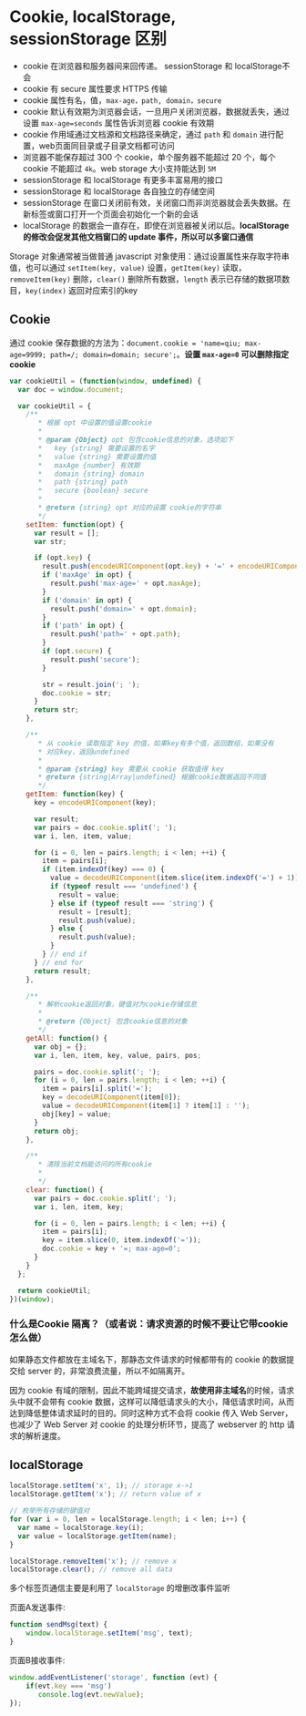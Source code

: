 # Cookie, localStorage, sessionStorage 区别

* cookie 在浏览器和服务器间来回传递。 sessionStorage 和 localStorage不会
* cookie 有 secure 属性要求 HTTPS 传输
* cookie 属性有名，值，`max-age，path, domain，secure`
* cookie 默认有效期为浏览器会话，一旦用户关闭浏览器，数据就丢失，通过设置 `max-age=seconds` 属性告诉浏览器 cookie 有效期
* cookie 作用域通过文档源和文档路径来确定，通过 `path` 和 `domain` 进行配置，web页面同目录或子目录文档都可访问
* 浏览器不能保存超过 300 个 cookie，单个服务器不能超过 20 个，每个 cookie 不能超过 `4k`。web storage 大小支持能达到 `5M`
* sessionStorage 和 localStorage 有更多丰富易用的接口
* sessionStorage 和 localStorage 各自独立的存储空间
* sessionStorage 在窗口关闭前有效，关闭窗口而非浏览器就会丢失数据。在新标签或窗口打开一个页面会初始化一个新的会话
* localStorage 的数据会一直存在，即使在浏览器被关闭以后。**localStorage 的修改会促发其他文档窗口的 update 事件，所以可以多窗口通信**

Storage 对象通常被当做普通 javascript 对象使用：通过设置属性来存取字符串值，也可以通过 `setItem(key, value)` 设置，`getItem(key)` 读取，`removeItem(key)` 删除，`clear()` 删除所有数据，`length` 表示已存储的数据项数目，`key(index)` 返回对应索引的key

## Cookie

通过 cookie 保存数据的方法为：`document.cookie = 'name=qiu; max-age=9999; path=/; domain=domain; secure';`。**设置 `max-age=0` 可以删除指定 cookie**

```javascript
var cookieUtil = (function(window, undefined) {
  var doc = window.document;

  var cookieUtil = {
    /**
       * 根据 opt 中设置的值设置cookie
       *
       * @param {Object} opt 包含cookie信息的对象，选项如下
       *   key {string} 需要设置的名字
       *   value {string} 需要设置的值
       *   maxAge {number} 有效期
       *   domain {string} domain
       *   path {string} path
       *   secure {boolean} secure
       *
       * @return {string} opt 对应的设置 cookie的字符串
       */
    setItem: function(opt) {
      var result = [];
      var str;

      if (opt.key) {
        result.push(encodeURIComponent(opt.key) + '=' + encodeURIComponent(opt.value));
        if ('maxAge' in opt) {
          result.push('max-age=' + opt.maxAge);
        }
        if ('domain' in opt) {
          result.push('domain=' + opt.domain);
        }
        if ('path' in opt) {
          result.push('path=' + opt.path);
        }
        if (opt.secure) {
          result.push('secure');
        }

        str = result.join('; ');
        doc.cookie = str;
      }
      return str;
    },

    /**
       * 从 cookie 读取指定 key 的值，如果key有多个值，返回数组，如果没有
       * 对应key，返回undefined
       *
       * @param {string} key 需要从 cookie 获取值得 key
       * @return {string|Array|undefined} 根据cookie数据返回不同值
       */
    getItem: function(key) {
      key = encodeURIComponent(key);

      var result;
      var pairs = doc.cookie.split('; ');
      var i, len, item, value;

      for (i = 0, len = pairs.length; i < len; ++i) {
        item = pairs[i];
        if (item.indexOf(key) === 0) {
          value = decodeURIComponent(item.slice(item.indexOf('=') + 1));
          if (typeof result === 'undefined') {
            result = value;
          } else if (typeof result === 'string') {
            result = [result];
            result.push(value);
          } else {
            result.push(value);
          }
        } // end if
      } // end for
      return result;
    },

    /**
       * 解析cookie返回对象，键值对为cookie存储信息
       *
       * @return {Object} 包含cookie信息的对象
       */
    getAll: function() {
      var obj = {};
      var i, len, item, key, value, pairs, pos;

      pairs = doc.cookie.split('; ');
      for (i = 0, len = pairs.length; i < len; ++i) {
        item = pairs[i].split('=');
        key = decodeURIComponent(item[0]);
        value = decodeURIComponent(item[1] ? item[1] : '');
        obj[key] = value;
      }
      return obj;
    },

    /**
       * 清除当前文档能访问的所有cookie
       *
       */
    clear: function() {
      var pairs = doc.cookie.split('; ');
      var i, len, item, key;

      for (i = 0, len = pairs.length; i < len; ++i) {
        item = pairs[i];
        key = item.slice(0, item.indexOf('='));
        doc.cookie = key + '=; max-age=0';
      }
    }
  };

  return cookieUtil;
})(window);
```

### 什么是Cookie 隔离？（或者说：请求资源的时候不要让它带cookie怎么做）

如果静态文件都放在主域名下，那静态文件请求的时候都带有的 cookie 的数据提交给 server 的，非常浪费流量，所以不如隔离开。

因为 cookie 有域的限制，因此不能跨域提交请求，**故使用非主域名**的时候，请求头中就不会带有 cookie 数据，这样可以降低请求头的大小，降低请求时间，从而达到降低整体请求延时的目的。同时这种方式不会将 cookie 传入 Web Server，也减少了 Web Server 对 cookie 的处理分析环节，提高了 webserver 的 http 请求的解析速度。

## localStorage

```javascript
localStorage.setItem('x', 1); // storage x->1
localStorage.getItem('x'); // return value of x

// 枚举所有存储的键值对
for (var i = 0, len = localStorage.length; i < len; i++) {
  var name = localStorage.key(i);
  var value = localStorage.getItem(name);
}

localStorage.removeItem('x'); // remove x
localStorage.clear(); // remove all data
```

多个标签页通信主要是利用了 `localStorage` 的增删改事件监听

页面A发送事件:

```javascript
function sendMsg(text) {
    window.localStorage.setItem('msg', text);
}
```

页面B接收事件:

```javascript
window.addEventListener('storage', function (evt) {
    if(evt.key === 'msg')
       console.log(evt.newValue);
});
```
